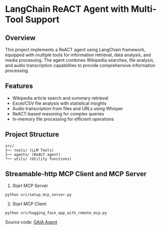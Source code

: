 # LangChain ReACT Agent with Multi-Tool Support

## Overview
This project implements a ReACT agent using LangChain framework, equipped with multiple tools for information retrieval, data analysis, and media processing. The agent combines Wikipedia searches, file analysis, and audio transcription capabilities to provide comprehensive information processing.

## Features
- Wikipedia article search and summary retrieval
- Excel/CSV file analysis with statistical insights
- Audio transcription from files and URLs using Whisper
- ReACT-based reasoning for complex queries
- In-memory file processing for efficient operations

## Project Structure
```
src/
├── tools/ (LLM Tools)
├── agents/ (ReACT agent)
└── utils/ (Utility functions)
```
## Streamable-http MCP Client and MCP Server
1. Start MCP Server
```
python src/setup_mcp_server.py
```
2. Start MCP Client
```
python src/hugging_face_app_with_remote_mcp.py
```
Source code: [GAIA Agent](https://github.com/ramnarayan-code/hug_face_gaia_agent)
